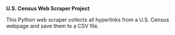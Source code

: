 **U.S. Census Web Scraper Project**

This Python web scraper collects all hyperlinks from a U.S. Census webpage and save them to a CSV file.
